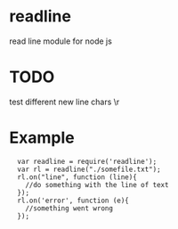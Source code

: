 readline
========

read line module for node js

TODO
=====

test different new line chars \r

Example
=======

```
  var readline = require('readline');
  var rl = readline("./somefile.txt");
  rl.on("line", function (line){
    //do something with the line of text
  });
  rl.on('error', function (e){
    //something went wrong
  });
```